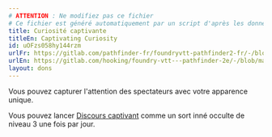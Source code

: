 ```yaml
---
# ATTENTION : Ne modifiez pas ce fichier
# Ce fichier est généré automatiquement par un script d'après les données du module Foundry VTT officiel et de sa traduction
title: Curiosité captivante
titleEn: Captivating Curiosity
id: uOFzs058hy144rzm
urlFr: https://gitlab.com/pathfinder-fr/foundryvtt-pathfinder2-fr/-/blob/master/data/feats/uOFzs058hy144rzm.htm
urlEn: https://gitlab.com/hooking/foundry-vtt---pathfinder-2e/-/blob/master/packs/data/feats.db/captivating-curiosity.json
layout: dons
---
```

Vous pouvez capturer l'attention des spectateurs avec votre apparence unique.

Vous pouvez lancer [Discours captivant](../sorts/discours-captivant.md) comme un sort inné occulte de niveau 3 une fois par jour.
